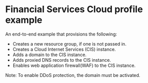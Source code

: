 # Financial Services Cloud profile example

An end-to-end example that provisions the following:
- Creates a new resource group, if one is not passed in.
- Creates a Cloud Internet Services (CIS) instance.
- Adds a domain to the CIS instance.
- Adds proxied DNS records to the CIS instance.
- Enables web application firewall(WAF) to the CIS instance.

Note: To enable DDoS protection, the domain must be activated.
